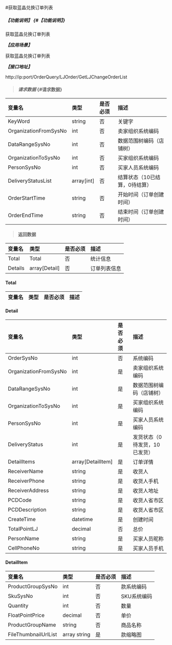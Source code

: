 #获取蓝晶兑换订单列表

##### _【功能说明】_ {#【功能说明】}

获取蓝晶兑换订单列表

_**【应用场景】**_

获取蓝晶兑换订单列表

_**【接口地址】**_

http://ip:port/OrderQuery/LJOrder/GetLJChangeOrderList

> #### _请求数据_ {#请求数据}

| 变量名 | 类型 | 是否必须 | 描述 |
| :--- | :--- | :--- | :--- |
| KeyWord| string| 否 | 关键字 |
| OrganizationFromSysNo | int | 否 | 卖家组织系统编码 |
| DataRangeSysNo | int | 否 | 数据范围树编码（店铺树） |
| OrganizationToSysNo | int |否 | 买家组织系统编码 |
| PersonSysNo | int | 否 | 买家人员系统编码 |
| DeliveryStatusList|array[int] | 否 |结算状态（10已结算，0待结算）|
| OrderStartTime | string | 否 | 开始时间（订单创建时间） |
| OrderEndTime | string | 否 | 结束时间（订单创建时间） |



> #### 返回数据

| 变量名 | 类型 | 是否必须 | 描述 |
| :--- | :--- | :--- | :--- |
| Total| Total| 否 |统计信息 |
| Details| array[Detail]| 否 |订单列表信息 |

#### Total

| 变量名 | 类型 | 是否必须 | 描述 |
| :--- | :--- | :--- | :--- |



#### Detail

| 变量名 | 类型 | 是否必须 | 描述 |
| :--- | :--- | :--- | :--- |
| OrderSysNo | int | 否 | 系统编码 |
| OrganizationFromSysNo | int | 是 | 卖家组织系统编码 |
| DataRangeSysNo | int | 是 | 数据范围树编码（店铺树） |
| OrganizationToSysNo | int | 是 | 买家组织系统编码 |
| PersonSysNo | int | 是 | 买家人员系统编码 |
| DeliveryStatus| int | 是 | 发货状态（0待发货，10已发货） |
| DetailItems| array[DetailItem]| 是 | 订单详情|
| ReceiverName| string| 是 | 收货人 |
| ReceiverPhone| string| 是 | 收货人手机 |
| ReceiverAddress| string| 是 | 收货人地址 |
| PCDCode| string| 是 | 收货人省市区 |
| PCDDescription| string| 是 | 收货人省市区 |
| CreateTime| datetime| 是 | 创建时间 |
| TotalPointLJ| decimal | 否 | 总价|
| PersonName | string| 是 | 买家人员昵称 |
| CellPhoneNo| string| 是 | 买家人员手机 |




#### DetailItem

| 变量名 | 类型 | 是否必须 | 描述 |
| :--- | :--- | :--- | :--- |
| ProductGroupSysNo| int | 否 | 款系统编码 |
| SkuSysNo| int | 否 | SKU系统编码 |
| Quantity| int | 否 | 数量 |
| FloatPointPrice| decimal | 否 | 单价|
| ProductGroupName| string| 否 | 商品名称 |
| FileThumbnailUrlList| array string | 是 | 款缩略图 |


